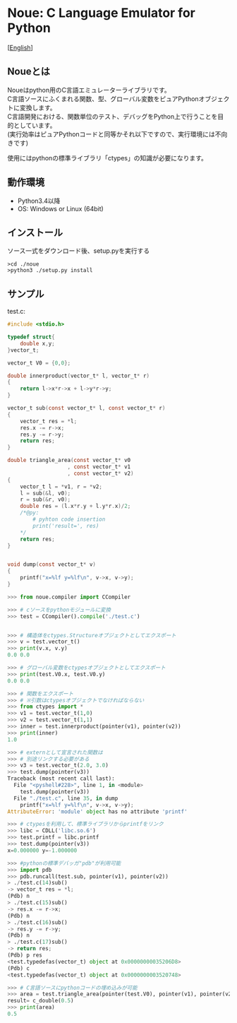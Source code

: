 
Noue: C Language Emulator for Python
====================
[[English](README.md)]


Noueとは
--------
  Noueはpython用のC言語エミュレーターライブラリです。  
  C言語ソースにふくまれる関数、型、グローバル変数をピュアPythonオブジェクトに変換します。  
  C言語開発における、関数単位のテスト、デバッグをPython上で行うことを目的としています。  
  (実行効率はピュアPythonコードと同等かそれ以下ですので、実行環境には不向きです)  
  
  使用にはpythonの標準ライブラリ「ctypes」の知識が必要になります。



動作環境
--------
 * Python3.4以降  
 * OS: Windows or Linux (64bit)  



インストール
------------
  ソース一式をダウンロード後、setup.pyを実行する  
```console
>cd ./noue
>python3 ./setup.py install
```




サンプル
---------

test.c:  
```c
#include <stdio.h>

typedef struct{
	double x,y;
}vector_t;

vector_t V0 = {0,0};

double innerproduct(vector_t* l, vector_t* r)
{
	return l->x*r->x + l->y*r->y;
}	

vector_t sub(const vector_t* l, const vector_t* r)
{
	vector_t res = *l;
	res.x -= r->x;
	res.y -= r->y;
	return res;
}

double triangle_area(const vector_t* v0
                   , const vector_t* v1
                   , const vector_t* v2)
{
	vector_t l = *v1, r = *v2;
	l = sub(&l, v0);
	r = sub(&r, v0);
	double res = (l.x*r.y + l.y*r.x)/2;
	/*@py:
		# pyhton code insertion 
		print('result=', res)
	*/
	return res;
}


void dump(const vector_t* v)
{
	printf("x=%lf y=%lf\n", v->x, v->y);
}
```


```python
>>> from noue.compiler import CCompiler

>>> # cソースをpythonモジュールに変換
>>> test = CCompiler().compile('./test.c')


>>> # 構造体をctypes.Structureオブジェクトとしてエクスポート
>>> v = test.vector_t()
>>> print(v.x, v.y)
0.0 0.0

>>> # グローバル変数をctypesオブジェクトとしてエクスポート
>>> print(test.V0.x, test.V0.y)
0.0 0.0

>>> # 関数をエクスポート
>>> # ※引数はctypesオブジェクトでなければならない
>>> from ctypes import *
>>> v1 = test.vector_t(1,0)
>>> v2 = test.vector_t(1,1)
>>> inner = test.innerproduct(pointer(v1), pointer(v2))
>>> print(inner)
1.0

>>> # externとして宣言された関数は
>>> # 別途リンクする必要がある
>>> v3 = test.vector_t(2.0, 3.0)
>>> test.dump(pointer(v3))
Traceback (most recent call last):
  File "<pyshell#228>", line 1, in <module>
    test.dump(pointer(v3))
  File "./test.c", line 35, in dump
    printf("x=%lf y=%lf\n", v->x, v->y);
AttributeError: 'module' object has no attribute 'printf'

>>> # ctypesを利用して、標準ライブラリからprintfをリンク
>>> libc = CDLL('libc.so.6')
>>> test.printf = libc.printf
>>> test.dump(pointer(v3))
x=0.000000 y=-1.000000

>>> #pythonの標準デバッガ"pdb"が利用可能
>>> import pdb
>>> pdb.runcall(test.sub, pointer(v1), pointer(v2))
> ./test.c(14)sub()
-> vector_t res = *l;
(Pdb) n
> ./test.c(15)sub()
-> res.x -= r->x;
(Pdb) n
> ./test.c(16)sub()
-> res.y -= r->y;
(Pdb) n
> ./test.c(17)sub()
-> return res;
(Pdb) p res
<test.typedefas(vector_t) object at 0x00000000035206D8>
(Pdb) c
<test.typedefas(vector_t) object at 0x0000000003520748>

>>> # C言語ソースにpythonコードの埋め込みが可能
>>> area = test.triangle_area(pointer(test.V0), pointer(v1), pointer(v2))
result= c_double(0.5)
>>> print(area)
0.5

```





